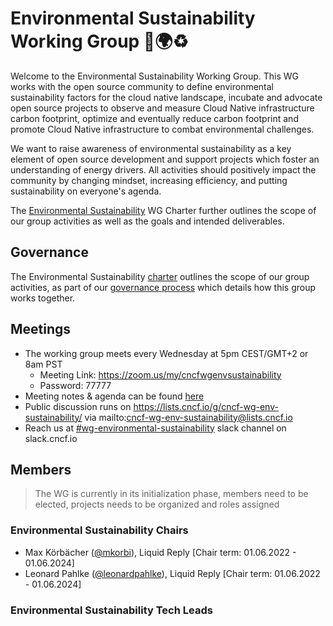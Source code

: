 # Environmental Sustainability Working Group 🌳🌍♻️

Welcome to the Environmental Sustainability Working Group. This WG works with the open source community to define environmental sustainability factors for the cloud native landscape, incubate and advocate open source projects to observe and measure Cloud Native infrastructure carbon footprint, optimize and eventually reduce carbon footprint and promote Cloud Native infrastructure to combat environmental challenges. 

We want to raise awareness of environmental sustainability as a key element of open source development and support projects which foster an understanding of energy drivers. All activities should positively impact the community by changing mindset, increasing efficiency, and putting sustainability on everyone's agenda.

The [Environmental Sustainability](https://github.com/cncf/env-sustainability-wg/charter.md) WG Charter further outlines the scope of our group activities as well as the goals and intended deliverables.

## Governance

The Environmental Sustainability [charter](charter.md) outlines the scope of our group activities, as part of our [governance process](/governance/README.md) which details how this group works together.

## Meetings

* The working group meets every Wednesday at 5pm CEST/GMT+2 or 8am PST
  * Meeting Link: https://zoom.us/my/cncfwgenvsustainability
  * Password: 77777
* Meeting notes & agenda can be found [here](https://docs.google.com/document/d/1TkmMyXJABC66NfYmivnh7z8Y_vpq9f9foaOuDVQS_Lo/edit#)
* Public discussion runs on https://lists.cncf.io/g/cncf-wg-env-sustainability/ via mailto:cncf-wg-env-sustainability@lists.cncf.io
* Reach us at [#wg-environmental-sustainability](https://cloud-native.slack.com/archives/C03F270PDU6) slack channel on slack.cncf.io

## Members

> The WG is currently in its initialization phase, members need to be elected, projects needs to be organized and roles assigned

### Environmental Sustainability Chairs

* Max Körbächer ([@mkorbi](https://github.com/mkorbi)), Liquid Reply [Chair term: 01.06.2022 - 01.06.2024]
* Leonard Pahlke ([@leonardpahlke](https://github.com/leonardpahlke)), Liquid Reply [Chair term: 01.06.2022 - 01.06.2024]

### Environmental Sustainability Tech Leads

